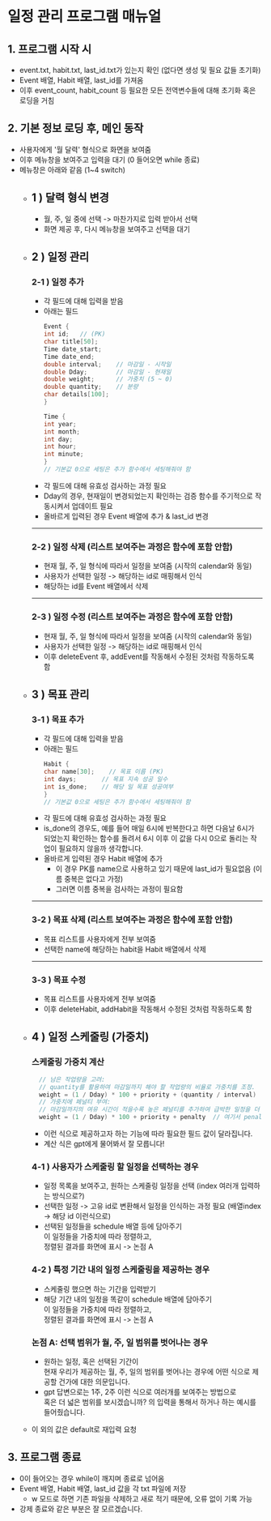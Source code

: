 # 일정 관리 프로그램 매뉴얼
## 1. 프로그램 시작 시
  - event.txt, habit.txt, last_id.txt가 있는지 확인 (없다면 생성 및 필요 값들 초기화)
  - Event 배열, Habit 배열, last_id를 가져옴
  - 이후 event_count, habit_count 등 필요한 모든 전역변수들에 대해 초기화 혹은 로딩을 거침
## 2. 기본 정보 로딩 후, 메인 동작
- 사용자에게 '월 달력' 형식으로 화면을 보여줌
- 이후 메뉴창을 보여주고 입력을 대기 (0 들어오면 while 종료)
- 메뉴창은 아래와 같음 (1~4 switch)
  - ## 1 ) 달력 형식 변경
    - 월, 주, 일 중에 선택 -> 마찬가지로 입력 받아서 선택
    - 화면 제공 후, 다시 메뉴창을 보여주고 선택을 대기
  - ## 2 ) 일정 관리
      ### 2-1 ) 일정 추가
      - 각 필드에 대해 입력을 받음
      - 아래는 필드
        ```c
        Event {
        int id;   // (PK)
        char title[50];
        Time date_start;
        Time date_end;
        double interval;    // 마감일 - 시작일
        double Dday;        // 마감일 - 현재일
        double weight;      // 가중치 (5 ~ 0)
        double quantity;    // 분량
        char details[100];
        }

        Time {
        int year;
        int month;
        int day;
        int hour;
        int minute;
        }
        // 기본값 0으로 세팅은 추가 함수에서 세팅해줘야 함
        ```
      - 각 필드에 대해 유효성 검사하는 과정 필요
      - Dday의 경우, 현재일이 변경되었는지 확인하는 검증 함수를 주기적으로 작동시켜서 업데이트 필요
      - 올바르게 입력된 경우 Event 배열에 추가 & last_id 변경

      ---

    ### 2-2 ) 일정 삭제 (리스트 보여주는 과정은 함수에 포함 안함)
      - 현재 월, 주, 일 형식에 따라서 일정을 보여줌 (시작의 calendar와 동일)
      - 사용자가 선택한 일정 -> 해당하는 id로 매핑해서 인식
      - 해당하는 id를 Event 배열에서 삭제

      ---

    ### 2-3 ) 일정 수정 (리스트 보여주는 과정은 함수에 포함 안함)
      - 현재 월, 주, 일 형식에 따라서 일정을 보여줌 (시작의 calendar와 동일)
      - 사용자가 선택한 일정 -> 해당하는 id로 매핑해서 인식
      - 이후 deleteEvent 후, addEvent를 작동해서 수정된 것처럼 작동하도록 함
  - ## 3 ) 목표 관리
      ### 3-1 ) 목표 추가
      - 각 필드에 대해 입력을 받음
      - 아래는 필드
        ```c
        Habit {
        char name[30];    // 목표 이름 (PK)
        int days;       // 목표 지속 성공 일수
        int is_done;    // 해당 일 목표 성공여부
        }
        // 기본값 0으로 세팅은 추가 함수에서 세팅해줘야 함
        ```
      - 각 필드에 대해 유효성 검사하는 과정 필요
      - is_done의 경우도, 예를 들어 매일 6시에 반복한다고 하면 다음날 6시가 되었는지 확인하는 함수를 돌려서 6시 이후 이 값을 다시 0으로 돌리는 작업이 필요하지 않을까 생각합니다.
      - 올바르게 입력된 경우 Habit 배열에 추가
        - 이 경우 PK를 name으로 사용하고 있기 때문에 last_id가 필요없음 (이름 중복은 없다고 가정)
        - 그러면 이름 중복을 검사하는 과정이 필요함

      ---

      ### 3-2 ) 목표 삭제 (리스트 보여주는 과정은 함수에 포함 안함)
      - 목표 리스트를 사용자에게 전부 보여줌
      - 선택한 name에 해당하는 habit을 Habit 배열에서 삭제

      ---

      ### 3-3 ) 목표 수정
      - 목표 리스트를 사용자에게 전부 보여줌
      - 이후 deleteHabit, addHabit을 작동해서 수정된 것처럼 작동하도록 함
  - ## 4 ) 일정 스케줄링 (가중치) 
      ### 스케줄링 가중치 계산
      ```c
        // 남은 작업량을 고려: 
        // quantity를 활용하여 마감일까지 해야 할 작업량의 비율로 가중치를 조정.
        weight = (1 / Dday) * 100 + priority + (quantity / interval)
        // 가중치에 페널티 부여: 
        // 마감일까지의 여유 시간이 적을수록 높은 페널티를 추가하여 급박한 일정을 더 우선적으로 처리
        weight = (1 / Dday) * 100 + priority + penalty  // 여기서 penalty = (10 / Dday)
      ```
      - 이런 식으로 제공하고자 하는 기능에 따라 필요한 필드 값이 달라집니다.
      - 계산 식은 gpt에게 물어봐서 잘 모릅니다!

      ### 4-1 ) 사용자가 스케줄링 할 일정을 선택하는 경우
      - 일정 목록을 보여주고, 원하는 스케줄링 일정을 선택 (index 여러개 입력하는 방식으로?)
      - 선택한 일정 -> 고유 id로 변환해서 일정을 인식하는 과정 필요 (배열index -> 해당 id 이런식으로)
      - 선택된 일정들을 schedule 배열 등에 담아주기
        <br>이 일정들을 가중치에 따라 정렬하고,
        <br>정렬된 결과를 화면에 표시 -> 논점 A
      ### 4-2 ) 특정 기간 내의 일정 스케줄링을 제공하는 경우
      - 스케줄링 했으면 하는 기간을 입력받기
      - 해당 기간 내의 일정을 똑같이 schedule 배열에 담아주기
        <br>이 일정들을 가중치에 따라 정렬하고,
        <br>정렬된 결과를 화면에 표시 -> 논점 A
      ### 논점 A: 선택 범위가 월, 주, 일 범위를 벗어나는 경우
      - 원하는 일정, 혹은 선택된 기간이
      <br>현재 우리가 제공하는 월, 주, 일의 범위를 벗어나는 경우에 어떤 식으로 제공할 건가에 대한 의문입니다.
      - gpt 답변으로는 1주, 2주 이런 식으로 여러개를 보여주는 방법으로
        <br> 혹은 더 넓은 범위를 보시겠습니까? 의 입력을 통해서 하거나 하는 예시를 들어줬습니다.
  - 이 외의 값은 default로 재입력 요청
## 3. 프로그램 종료
  - 0이 들어오는 경우 while이 깨지며 종료로 넘어옴
  - Event 배열, Habit 배열, last_id 값을 각 txt 파일에 저장 
    - w 모드로 하면 기존 파일을 삭제하고 새로 적기 때문에, 오류 없이 기록 가능
  - 강제 종료와 같은 부분은 잘 모르겠습니다.
